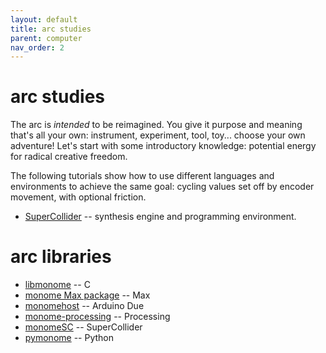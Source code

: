 ```yaml
---
layout: default
title: arc studies
parent: computer
nav_order: 2
---
```


# arc studies

The arc is *intended* to be reimagined. You give it purpose and meaning that's all your own: instrument, experiment, tool, toy... choose your own adventure! Let's start with some introductory knowledge: potential energy for radical creative freedom.

The following tutorials show how to use different languages and environments to achieve the same goal: cycling values set off by encoder movement, with optional friction.

- [SuperCollider](/docs/arc/studies/sc) -- synthesis engine and programming environment.

# arc libraries

* [libmonome](https://github.com/monome/libmonome) -- C
* [monome Max package](https://github.com/monome/monome-max-package) -- Max
* [monomehost](https://github.com/monome/MonomeHost) -- Arduino Due
* [monome-processing](https://github.com/monome/monome-processing) -- Processing
* [monomeSC](https://github.com/monome/monomeSC/) -- SuperCollider
* [pymonome](https://github.com/artfwo/pymonome) -- Python
